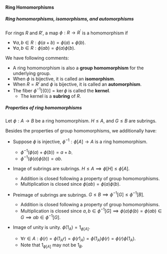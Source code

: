 #### Ring Homomorphisms

##### Ring homomorphisms, isomorphisms, and automorphisms

For rings $R$ and $R'$, a map $\phi: R \rightarrow R^{\prime}$ is a homomorphism if

- $\forall a, b \in R: \phi(a + b) = \phi(a) + \phi(b)$.
- $\forall a, b \in R: \phi(ab) = \phi(a) \phi(b)$.

We have following comments:

- A ring homomorphism is also a **group homomorphism** for the underlying group.
- When $\phi$ is bijective, it is called an **isomorphism**.
- When $R = R'$ and $\phi$ is bijective, it is called an **automorphism**.
- The fiber $\phi^{-1}[\{0\}] = \ker \phi$ is called the **kernel**.
  - The kernel is a **subring** of $R$.


##### Properties of ring homomorphisms

Let $\phi: A \rightarrow B$ be a ring homomorphism. $H \le A$, and $G \le B$ are subrings.

Besides the properties of group homomorphisms, we additionally have:

- Suppose $\phi$ is injective, $\phi^{-1}: \phi[A] \to A$ is a ring homomorphism.
  - $\phi^{-1}(\phi(a) + \phi(b)) = a + b$.
  - $\phi^{-1}(\phi(a) \phi(b)) = ab$.
- Image of subrings are subrings. $H \le A \implies \phi[H] \le \phi[A]$.
  - Addition is closed following a property of group homomorphisms.
  - Multiplication is closed since $\phi(a b) = \phi(a) \phi(b)$.

- Preimage of subrings are subrings. $G \le B \implies \phi^{-1}[G] \le \phi^{-1}[B]$.
  - Addition is closed following a property of group homomorphisms.
  - Multiplication is closed since $a, b \in \phi^{-1}[G]\implies \phi(a) \phi(b) = \phi(ab) \in G \implies ab \in \phi^{-1}[G]$.

- Image of unity is unity. $\phi(1_A) = 1_{\phi[A]}$.
  - $\forall r \in A:\phi(r)=\phi(1_A r)=\phi(r 1_A)=\phi(1_A) \phi(r)=\phi(r) \phi(1_A)$.
  - Note that $1_{\phi[A]}$ may not be $1_{B}$.
